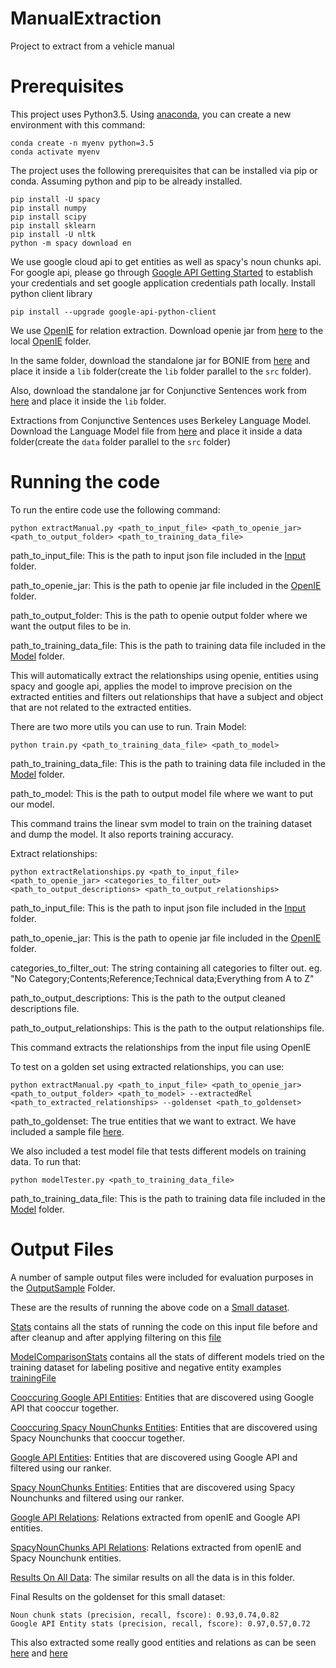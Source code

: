 # ManualExtraction
Project to extract from a vehicle manual

# Prerequisites
This project uses Python3.5. Using [anaconda](https://conda.io/docs/user-guide/install/index.html), you can create a new environment with this command:

    conda create -n myenv python=3.5
    conda activate myenv

The project uses the following prerequisites that can be installed via pip or conda. Assuming python and pip to be already installed.
    
    pip install -U spacy
    pip install numpy
    pip install scipy
    pip install sklearn
    pip install -U nltk
    python -m spacy download en

 We use google cloud api to get entities as well as spacy's noun chunks api. For google api, please go through [Google API Getting Started](https://cloud.google.com/natural-language/docs/quickstart) to establish your credentials and set google application credentials path locally. Install python client library
 
    pip install --upgrade google-api-python-client

We use [OpenIE](http://openie.allenai.org/) for relation extraction. Download openie jar from [here](https://drive.google.com/open?id=1Ip3Jko-jY97EIStYl4LEeuQHZfwitYdm) to the local [OpenIE](https://github.com/Srivatsava/manualExtraction/tree/master/OpenIE) folder.

In the same folder, download the standalone jar for BONIE from [here](https://github.com/dair-iitd/OpenIE-standalone/releases/download/v5.0/BONIE.jar) and place it inside a `lib` folder(create the `lib` folder parallel to the `src` folder).

Also, download the standalone jar for Conjunctive Sentences work from [here](https://github.com/dair-iitd/OpenIE-standalone/releases/download/v5.0/ListExtractor.jar) and place it inside the `lib` folder.

Extractions from Conjunctive Sentences uses Berkeley Language Model. Download the Language Model file from [here](https://drive.google.com/file/d/0B-5EkZMOlIt2cFdjYUJZdGxSREU/view?usp=sharing) and place it inside a data folder(create the `data` folder parallel to the `src` folder)

# Running the code

To run the entire code use the following command:

    python extractManual.py <path_to_input_file> <path_to_openie_jar> <path_to_output_folder> <path_to_training_data_file>

path_to_input_file: This is the path to input json file included in the [Input](https://github.com/Srivatsava/manualExtraction/tree/master/Input) folder.

path_to_openie_jar: This is the path to openie jar file included in the [OpenIE](https://github.com/Srivatsava/manualExtraction/tree/master/OpenIE) folder.

path_to_output_folder: This is the path to openie output folder where we want the output files to be in.

path_to_training_data_file: This is the path to training data file included in the [Model](https://github.com/Srivatsava/manualExtraction/tree/master/Model) folder.

This will automatically extract the relationships using openie, entities using spacy and google api, applies the model to improve precision on the extracted entities and filters out relationships that have a subject and object that are not related to the extracted entities.

There are two more utils you can use to run.
Train Model:

    python train.py <path_to_training_data_file> <path_to_model>

path_to_training_data_file: This is the path to training data file included in the [Model](https://github.com/Srivatsava/manualExtraction/tree/master/Model) folder. 

path_to_model: This is the path to output model file where we want to put our model. 

This command trains the linear svm model to train on the training dataset and dump the model. It also reports training accuracy.

Extract relationships:
    
    python extractRelationships.py <path_to_input_file> <path_to_openie_jar> <categories_to_filter_out> <path_to_output_descriptions> <path_to_output_relationships>
    
path_to_input_file: This is the path to input json file included in the [Input](https://github.com/Srivatsava/manualExtraction/tree/master/Input) folder.

path_to_openie_jar: This is the path to openie jar file included in the [OpenIE](https://github.com/Srivatsava/manualExtraction/tree/master/OpenIE) folder.

categories_to_filter_out: The string containing all categories to filter out. eg. "No Category;Contents;Reference;Technical data;Everything from A to Z"

path_to_output_descriptions: This is the path to the output cleaned descriptions file.

path_to_output_relationships: This is the path to the output relationships file.

This command extracts the relationships from the input file using OpenIE

To test on a golden set using extracted relationships, you can use:

    python extractManual.py <path_to_input_file> <path_to_openie_jar> <path_to_output_folder> <path_to_model> --extractedRel <path_to_extracted_relationships> --goldenset <path_to_goldenset>
    
path_to_goldenset: The true entities that we want to extract. We have included a sample file [here](https://github.com/Srivatsava/manualExtraction/blob/master/Input/goldenset_child.tsv).

We also included a test model file that tests different models on training data. To run that:

    python modelTester.py <path_to_training_data_file>
    
path_to_training_data_file: This is the path to training data file included in the [Model](https://github.com/Srivatsava/manualExtraction/tree/master/Model) folder.     
 
 # Output Files
 A number of sample output files were included for evaluation purposes in the [OutputSample](https://github.com/Srivatsava/manualExtraction/tree/master/OutputSample) Folder. 
 
 These are the results of running the above code on a [Small dataset](https://github.com/Srivatsava/manualExtraction/blob/master/Input/output_child.json).
 
[Stats](https://github.com/Srivatsava/manualExtraction/blob/master/OutputSample/stats.txt) contains all the stats of running the code on this input file before and after cleanup and after applying filtering on this [file](https://github.com/Srivatsava/manualExtraction/blob/master/Input/output_child.json)

[ModelComparisonStats](https://github.com/Srivatsava/manualExtraction/blob/master/OutputSample/modelComparison.txt) contains all the stats of different models tried on the training dataset for labeling positive and negative entity examples [trainingFile](https://github.com/Srivatsava/manualExtraction/blob/master/Model/trainingdata.tsv)

[Cooccuring Google API Entities](https://github.com/Srivatsava/manualExtraction/blob/master/OutputSample/output_coge_samesentence_child.csv): Entities that are discovered using Google API that cooccur together.

[Cooccuring Spacy NounChunks Entities](https://github.com/Srivatsava/manualExtraction/blob/master/OutputSample/output_conounchunks_samesentence_child.csv): Entities that are discovered using Spacy Nounchunks that cooccur together.

[Google API Entities](https://github.com/Srivatsava/manualExtraction/blob/master/OutputSample/output_ge_child.csv): Entities that are discovered using Google API and filtered using our ranker.

[Spacy NounChunks Entities](https://github.com/Srivatsava/manualExtraction/blob/master/OutputSample/output_nounchunks_child.csv): Entities that are discovered using Spacy Nounchunks and filtered using our ranker.

[Google API Relations](https://github.com/Srivatsava/manualExtraction/blob/master/OutputSample/output_rel_ge_child.csv): Relations extracted from openIE and Google API entities.

[SpacyNounChunks API Relations](https://github.com/Srivatsava/manualExtraction/blob/master/OutputSample/output_rel_nc_child.csv): Relations extracted from openIE and Spacy Nounchunk entities.

[Results On All Data](https://github.com/Srivatsava/manualExtraction/tree/master/OutputAll): The similar results on all the data is in this folder.
 
Final Results on the goldenset for this small dataset:

    Noun chunk stats (precision, recall, fscore): 0.93,0.74,0.82
    Google API Entity stats (precision, recall, fscore): 0.97,0.57,0.72
 
This also extracted some really good entities and relations as can be seen [here](https://github.com/Srivatsava/manualExtraction/blob/master/OutputSample/output_nounchunks_child.csv) and [here](https://github.com/Srivatsava/manualExtraction/blob/master/OutputSample/output_rel_nc_child.csv)


 
 
 




